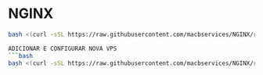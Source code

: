 # NGINX
```bash
bash <(curl -sSL https://raw.githubusercontent.com/macbservices/NGINX/refs/heads/main/setup_nginx.sh)

ADICIONAR E CONFIGURAR NOVA VPS
```bash
bash <(curl -sSL https://raw.githubusercontent.com/macbservices/NGINX/refs/heads/main/add_vps_to_nginx.sh)
